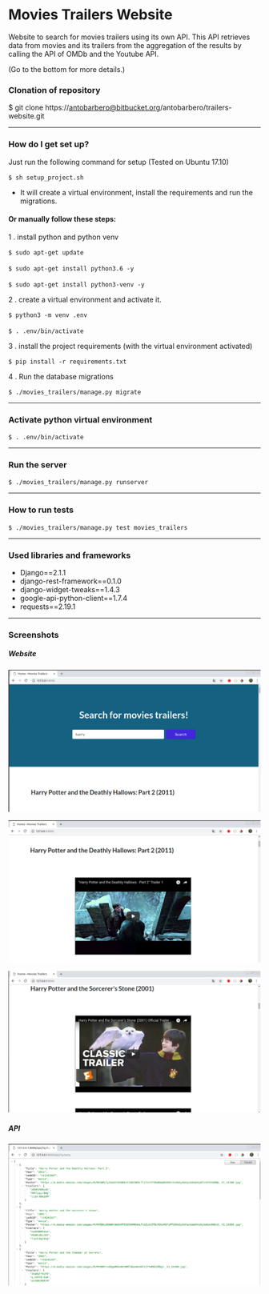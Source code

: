# Movies Trailers Website #

Website to search for movies trailers using its own API.
This API retrieves data from movies and its trailers from the aggregation of 
the results by calling the API of OMDb and the Youtube API. 

(Go to the bottom for more details.)

### Clonation of repository ###
$ git clone https://antobarbero@bitbucket.org/antobarbero/trailers-website.git

________________________________________________________________________


### How do I get set up? ###

Just run the following command for setup (Tested on Ubuntu 17.10)

```
$ sh setup_project.sh
```
* It will create a virtual environment, install the requirements and run the migrations.



#### Or manually follow these steps: ####


1 . install python and python venv

```
$ sudo apt-get update

$ sudo apt-get install python3.6 -y

$ sudo apt-get install python3-venv -y

```

2 . create a virtual environment and activate it.

```
$ python3 -m venv .env

$ . .env/bin/activate
```


3 . install the project requirements (with the virtual environment activated)

```
$ pip install -r requirements.txt
```

4 . Run the database migrations

```
$ ./movies_trailers/manage.py migrate
```

________________________________________________________________________

### Activate python virtual environment ###

```
$ . .env/bin/activate
```
________________________________________________________________________

### Run the server ###

```
$ ./movies_trailers/manage.py runserver
```
________________________________________________________________________

### How to run tests ###
```
$ ./movies_trailers/manage.py test movies_trailers
```

________________________________________________________________________

### Used libraries and frameworks ###

* Django==2.1.1
* django-rest-framework==0.1.0
* django-widget-tweaks==1.4.3
* google-api-python-client==1.7.4
* requests==2.19.1

________________________________________________________________________

### Screenshots ###

##### Website #####


![Alt text](docs/img/screenshot_search.png "search")


![Alt text](docs/img/screenshot_result.png?raw=true "result")


![Alt text](docs/img/screenshot_result_2.png?raw=true "result 2")

##### API #####


![Alt text](docs/img/screenshot_api.png?raw=true "API")
